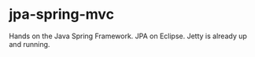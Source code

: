 # jpa-spring-mvc
Hands on the Java Spring Framework.
JPA on Eclipse. Jetty is already up and running.
